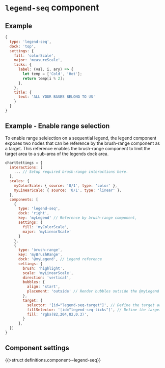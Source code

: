 # `legend-seq` component

## Example

```js
{
  type: 'legend-seq',
  dock: 'top', 
  settings: {
    fill: 'colorScale',
    major: 'measureScale',
    ticks: {
      label: (val, i, ary) => {
        let temp = ['Cold', 'Hot'];
        return temp[i % 2];
      },
    },
    title: { 
      text: 'ALL YOUR BASES BELONG TO US'
    }
  }
}
```

## Example - Enable range selection

To enable range selelection on a sequential legend, the legend component exposes two nodes that can be reference by the brush-range component as a target.
This reference enables the brush-range component to limit the target area to a sub-area of the legends dock area.

```js
chartSettings = {
  interactions: [
    ... // Setup required brush-range interactions here.
  ],
  scales: {
    myColorScale: { source: '0/1', type: 'color' },
    myLinearScale: { source: '0/1', type: 'linear' },
  },
  components: [
    {
      type: 'legend-seq',
      dock: 'right',
      key: 'myLegend' // Reference by brush-range component,
      settings: {
        fill: 'myColorScale',
        major: 'myLinearScale'
      }
    },
    {
      type: 'brush-range',
      key: 'myBrushRange',
      dock: '@myLegend', // Legend reference
      settings: {
        brush: 'highlight',
        scale: 'myLinearScale',
        direction: 'vertical',
        bubbles: {
          align: 'start',
          placement: 'outside' // Render bubbles outside the @myLegend dock area
        },
        target: {
          selector: '[id="legend-seq-target"]', // Define the target area. Must be reference a node from @myLegend
          fillSelector: '[id="legend-seq-ticks"]', // Define the target fill area. Must be reference a node from @myLegend
          fill: 'rgba(82,204,82,0.3)',
        }
      },
  }]
}
```

## Component settings

{{>struct definitions.component--legend-seq}}
